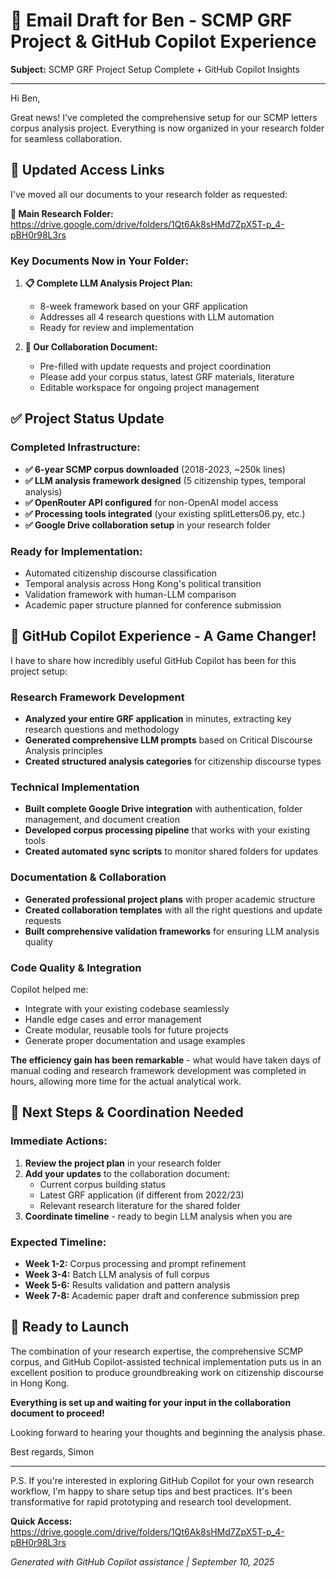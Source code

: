 # 📧 Email Draft for Ben - SCMP GRF Project & GitHub Copilot Experience

**Subject:** SCMP GRF Project Setup Complete + GitHub Copilot Insights

---

Hi Ben,

Great news! I've completed the comprehensive setup for our SCMP letters corpus analysis project. Everything is now organized in your research folder for seamless collaboration.

## 🔗 Updated Access Links

I've moved all our documents to your research folder as requested:

**📂 Main Research Folder:** https://drive.google.com/drive/folders/1Qt6Ak8sHMd7ZpX5T-p_4-pBH0r98L3rs

### Key Documents Now in Your Folder:
1. **📋 Complete LLM Analysis Project Plan:**
   - 8-week framework based on your GRF application
   - Addresses all 4 research questions with LLM automation
   - Ready for review and implementation

2. **💬 Our Collaboration Document:**
   - Pre-filled with update requests and project coordination
   - Please add your corpus status, latest GRF materials, literature
   - Editable workspace for ongoing project management

## ✅ Project Status Update

### Completed Infrastructure:
- **✅ 6-year SCMP corpus downloaded** (2018-2023, ~250k lines) 
- **✅ LLM analysis framework designed** (5 citizenship types, temporal analysis)
- **✅ OpenRouter API configured** for non-OpenAI model access
- **✅ Processing tools integrated** (your existing splitLetters06.py, etc.)
- **✅ Google Drive collaboration setup** in your research folder

### Ready for Implementation:
- Automated citizenship discourse classification
- Temporal analysis across Hong Kong's political transition
- Validation framework with human-LLM comparison
- Academic paper structure planned for conference submission

## 🤖 GitHub Copilot Experience - A Game Changer!

I have to share how incredibly useful GitHub Copilot has been for this project setup:

### **Research Framework Development**
- **Analyzed your entire GRF application** in minutes, extracting key research questions and methodology
- **Generated comprehensive LLM prompts** based on Critical Discourse Analysis principles
- **Created structured analysis categories** for citizenship discourse types

### **Technical Implementation**
- **Built complete Google Drive integration** with authentication, folder management, and document creation
- **Developed corpus processing pipeline** that works with your existing tools
- **Created automated sync scripts** to monitor shared folders for updates

### **Documentation & Collaboration**
- **Generated professional project plans** with proper academic structure
- **Created collaboration templates** with all the right questions and update requests
- **Built comprehensive validation frameworks** for ensuring LLM analysis quality

### **Code Quality & Integration**
Copilot helped me:
- Integrate with your existing codebase seamlessly
- Handle edge cases and error management
- Create modular, reusable tools for future projects
- Generate proper documentation and usage examples

**The efficiency gain has been remarkable** - what would have taken days of manual coding and research framework development was completed in hours, allowing more time for the actual analytical work.

## 🔄 Next Steps & Coordination Needed

### Immediate Actions:
1. **Review the project plan** in your research folder
2. **Add your updates** to the collaboration document:
   - Current corpus building status
   - Latest GRF application (if different from 2022/23)
   - Relevant research literature for the shared folder
3. **Coordinate timeline** - ready to begin LLM analysis when you are

### Expected Timeline:
- **Week 1-2:** Corpus processing and prompt refinement
- **Week 3-4:** Batch LLM analysis of full corpus  
- **Week 5-6:** Results validation and pattern analysis
- **Week 7-8:** Academic paper draft and conference submission prep

## 🚀 Ready to Launch

The combination of your research expertise, the comprehensive SCMP corpus, and GitHub Copilot-assisted technical implementation puts us in an excellent position to produce groundbreaking work on citizenship discourse in Hong Kong.

**Everything is set up and waiting for your input in the collaboration document to proceed!**

Looking forward to hearing your thoughts and beginning the analysis phase.

Best regards,
Simon

---

P.S. If you're interested in exploring GitHub Copilot for your own research workflow, I'm happy to share setup tips and best practices. It's been transformative for rapid prototyping and research tool development.

**Quick Access:** https://drive.google.com/drive/folders/1Qt6Ak8sHMd7ZpX5T-p_4-pBH0r98L3rs

*Generated with GitHub Copilot assistance | September 10, 2025*
